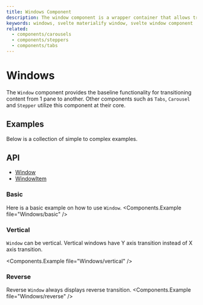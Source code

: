 ```yaml
---
title: Windows Component
description: The window component is a wrapper container that allows transitioning between content. It serves as the baseline for tabs and carousels.
keywords: windows, svelte materialify window, svelte window component
related:
  - components/carousels
  - components/steppers
  - components/tabs
---
```


# Windows

The `Window` component provides the baseline functionality for transitioning content from 1 pane to another. Other components such as `Tabs`, `Carousel` and `Stepper` utilize this component at their core.

## Examples

Below is a collection of simple to complex examples.

## API

- [Window](/api/Window/)
- [WindowItem](/api/WindowItem/)

### Basic

Here is a basic example on how to use `Window`.
<Components.Example file="Windows/basic" />

### Vertical

`Window` can be vertical. Vertical windows have Y axis transition instead of X axis transition.

<Components.Example file="Windows/vertical" />

### Reverse

Reverse `Window` always displays reverse transition.
<Components.Example file="Windows/reverse" />
